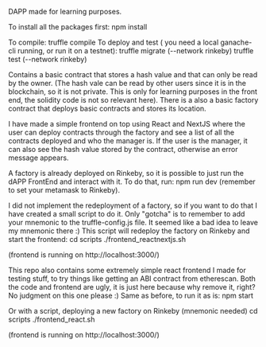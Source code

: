 DAPP made for learning purposes.

To install all the packages first:
npm install

To compile:
truffle compile
To deploy and test ( you need a local ganache-cli running, or run it on a testnet):
truffle migrate (--network rinkeby)
truffle test  (--network rinkeby)

Contains a basic contract that stores a hash value and that can only be read by the owner.
(The hash vale can be read by other users since it is in the blockchain, so it is not private. This is only for learning purposes in the front end, the solidity code is not so relevant here). There is a also a basic factory contract that deploys basic contracts and stores its location.

I have made a simple frontend on top using React and NextJS where the user can deploy contracts through the factory and see a list of all the contracts deployed and who the manager is. If the user is the manager, it can also see the hash value stored by the contract, otherwise an error message appears.

A factory is already deployed on Rinkeby, so it is possible to just run the dAPP FrontEnd and interact with it. To do that, run:
npm run dev
(remember to set your metamask to Rinkeby).

I did not implement the redeployment of a factory, so if you want to do that I have created a small script to do it. Only "gotcha" is to remember to add your mnemonic to the truffle-config.js file. It seemed like a bad idea to leave my mnemonic there :)
This script will redeploy the factory on Rinkeby and start the frontend:
cd scripts
./frontend_reactnextjs.sh

(frontend is running on http://localhost:3000/)

This repo also contains some extremely simple react frontend I made for testing stuff, to try things like getting an ABI contract from etherescan. Both the code and frontend are ugly, it is just here because why remove it, right? No judgment on this one please :)
Same as before, to run it as is:
npm start

Or with a script, deploying a new factory on Rinkeby (mnemonic needed)
cd scripts
./frontend_react.sh

(frontend is running on http://localhost:3000/)
